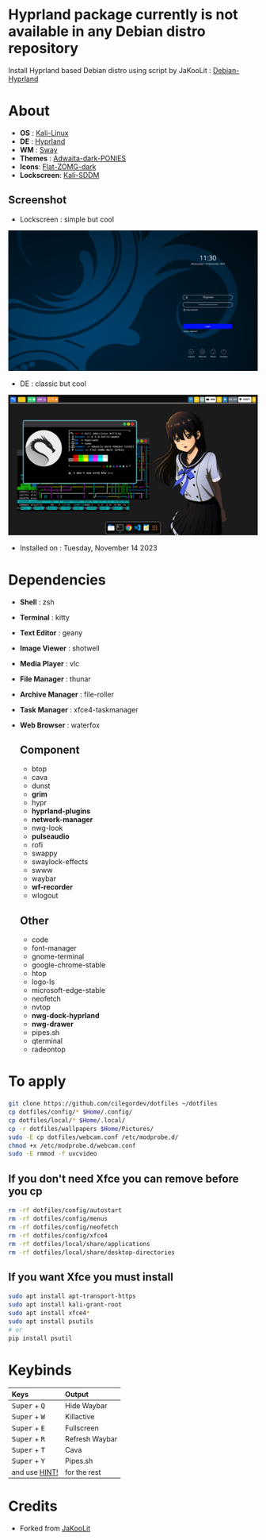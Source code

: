 # Hyprland package currently is not available in any Debian distro repository

Install Hyprland based Debian distro using script by JaKooLit : [Debian-Hyprland](https://github.com/JaKooLit/Debian-Hyprland)

# About

- **OS** : [Kali-Linux](https://www.kali.org/)
- **DE** : [Hyprland](https://hyprland.org/)
- **WM** : [Sway](https://swaywm.org/)
- **Themes** : [Adwaita-dark-PONIES](https://github.com/cilegordev/Flat-Adwaita)
- **Icons**: [Flat-ZOMG-dark](https://github.com/cilegordev/Flat-Adwaita)
- **Lockscreen**: [Kali-SDDM](https://github.com/cilegordev/kali-sddm)

## Screenshot

- Lockscreen : simple but cool

![](src/sddm.png)

- DE : classic but cool

![](src/sample.png)

- Installed on : Tuesday, November 14 2023

# Dependencies

- **Shell** : zsh
- **Terminal** : kitty
- **Text Editor** : geany
- **Image Viewer** : shotwell
- **Media Player** : vlc
- **File Manager** : thunar
- **Archive Manager** : file-roller
- **Task Manager** : xfce4-taskmanager
- **Web Browser** : waterfox

  ## Component

  - btop
  - cava
  - dunst
  - **grim**
  - hypr
  - **hyprland-plugins**
  - **network-manager**
  - nwg-look
  - **pulseaudio**
  - rofi
  - swappy
  - swaylock-effects
  - swww
  - waybar
  - **wf-recorder**
  - wlogout

  ## Other

  - code
  - font-manager
  - gnome-terminal
  - google-chrome-stable
  - htop
  - logo-ls
  - microsoft-edge-stable
  - neofetch
  - nvtop
  - **nwg-dock-hyprland**
  - **nwg-drawer**
  - pipes.sh
  - qterminal
  - radeontop

# To apply

```zsh
git clone https://github.com/cilegordev/dotfiles ~/dotfiles
cp dotfiles/config/* $Home/.config/
cp dotfiles/local/* $Home/.local/
cp -r dotfiles/wallpapers $Home/Pictures/
sudo -E cp dotfiles/webcam.conf /etc/modprobe.d/
chmod +x /etc/modprobe.d/webcam.conf
sudo -E rmmod -f uvcvideo
```

## If you don't need Xfce you can remove before you cp

```zsh
rm -rf dotfiles/config/autostart
rm -rf dotfiles/config/menus
rm -rf dotfiles/config/neofetch
rm -rf dotfiles/config/xfce4
rm -rf dotfiles/local/share/applications
rm -rf dotfiles/local/share/desktop-directories
```

## If you want Xfce you must install

```zsh
sudo apt install apt-transport-https
sudo apt install kali-grant-root
sudo apt install xfce4*
sudo apt install psutils
# or
pip install psutil
```

# Keybinds

| Keys | Output |
| :--  | :-- |
| <kbd>Super</kbd> + <kbd>Q</kbd> | Hide Waybar
| <kbd>Super</kbd> + <kbd>W</kbd> | Killactive
| <kbd>Super</kbd> + <kbd>E</kbd> | Fullscreen
| <kbd>Super</kbd> + <kbd>R</kbd> | Refresh Waybar
| <kbd>Super</kbd> + <kbd>T</kbd> | Cava
| <kbd>Super</kbd> + <kbd>Y</kbd> | Pipes.sh
| and use [HINT!](https://raw.githubusercontent.com/cilegordev/dotfiles/main/config/hypr/configs/Keybinds.conf) | for the rest |

# Credits

- Forked from [JaKooLit](https://github.com/JaKooLit/Hyprland-Dots)
